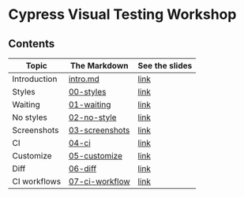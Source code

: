 # Cypress Visual Testing Workshop

## Contents

<!-- prettier-ignore-start -->
Topic | The Markdown | See the slides
---|---|---
Introduction | [intro.md](slides/intro/PITCHME.md) | [link](https://glebbahmutov.com/cypress-visual-testing-workshop/?p=intro)
Styles | [00-styles](slides/00-styles/PITCHME.md) | [link](https://glebbahmutov.com/cypress-visual-testing-workshop/?p=00-styles)
Waiting | [01-waiting](slides/01-waiting/PITCHME.md) | [link](https://glebbahmutov.com/cypress-visual-testing-workshop/?p=01-waiting)
No styles | [02-no-style](slides/02-no-style/PITCHME.md) | [link](https://glebbahmutov.com/cypress-visual-testing-workshop/?p=02-no-style)
Screenshots | [03-screenshots](slides/03-screenshots/PITCHME.md) | [link](https://glebbahmutov.com/cypress-visual-testing-workshop/?p=03-screenshots)
CI | [04-ci](slides/04-ci/PITCHME.md) | [link](https://glebbahmutov.com/cypress-visual-testing-workshop/?p=04-ci)
Customize | [05-customize](slides/05-customize/PITCHME.md) | [link](https://glebbahmutov.com/cypress-visual-testing-workshop/?p=05-customize)
Diff | [06-diff](slides/06-diff/PITCHME.md) | [link](https://glebbahmutov.com/cypress-visual-testing-workshop/?p=06-diff)
CI workflows | [07-ci-workflow](slides/07-ci-workflow/PITCHME.md) | [link](https://glebbahmutov.com/cypress-visual-testing-workshop/?p=07-ci-workflow)
<!-- prettier-ignore-end -->
